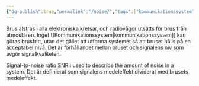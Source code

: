 ```yaml
---
{"dg-publish":true,"permalink":"/noise/","tags":["kommunikationssystem"]}
---
```


Brus alstras i alla elektroniska kretsar, och radiovågor utsätts för brus från atmosfären. Inget [[Kommunikationssystem\|kommunikationssystem]] kan göras brusfritt, utan det gället att utforma systemet så att bruset hålls på en acceptabel nivå. Det är förhållandet mellan bruset och signalens niv som avgör signalkvaliteten.

Signal-to-noise ratio SNR i used to describe the amount of noise in a system. Det är definierat som signalens medeleffekt dividerat med brusets medeleffekt. 